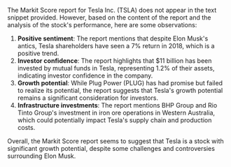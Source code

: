 The Markit Score report for Tesla Inc. (TSLA) does not appear in the text snippet provided. However, based on the content of the report and the analysis of the stock's performance, here are some observations:

1. **Positive sentiment**: The report mentions that despite Elon Musk's antics, Tesla shareholders have seen a 7% return in 2018, which is a positive trend.
2. **Investor confidence**: The report highlights that $11 billion has been invested by mutual funds in Tesla, representing 1.2% of their assets, indicating investor confidence in the company.
3. **Growth potential**: While Plug Power (PLUG) has had promise but failed to realize its potential, the report suggests that Tesla's growth potential remains a significant consideration for investors.
4. **Infrastructure investments**: The report mentions BHP Group and Rio Tinto Group's investment in iron ore operations in Western Australia, which could potentially impact Tesla's supply chain and production costs.

Overall, the Markit Score report seems to suggest that Tesla is a stock with significant growth potential, despite some challenges and controversies surrounding Elon Musk.